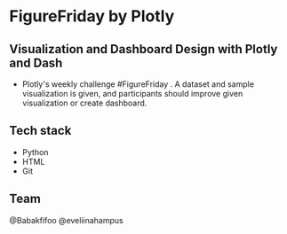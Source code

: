# FigureFriday by Plotly

## Visualization and Dashboard Design with Plotly and Dash

- Plotly's  weekly challenge #FigureFriday . A dataset and sample visualization is given, and participants should improve given visualization or create dashboard.

## Tech stack
- Python
- HTML
- Git

## Team
@Babakfifoo
@eveliinahampus
